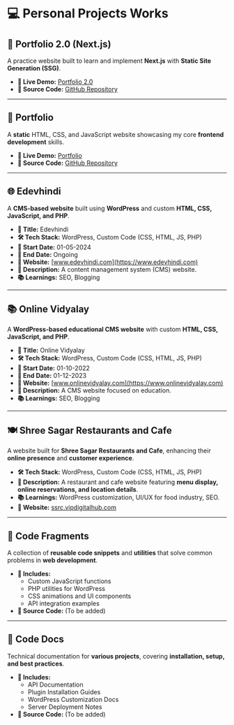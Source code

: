 # 💻 Personal Projects Works

## 🚀 Portfolio 2.0 (Next.js)

A practice website built to learn and implement **Next.js** with **Static Site Generation (SSG)**.

- **🔗 Live Demo:** [Portfolio 2.0](https://portfolio-2-0-theta-topaz.vercel.app/)
- **📂 Source Code:** [GitHub Repository](https://github.com/heera9331/portfolio-2.0)

---

## 🎨 Portfolio

A **static** HTML, CSS, and JavaScript website showcasing my core **frontend development** skills.

- **🔗 Live Demo:** [Portfolio](https://edevhindi.com/portfolio/)
- **📂 Source Code:** [GitHub Repository](https://github.com/heera9331/portfolio)

---

## 🌐 Edevhindi

A **CMS-based website** built using **WordPress** and custom **HTML, CSS, JavaScript, and PHP**.

- **📌 Title:** Edevhindi
- **🛠 Tech Stack:** WordPress, Custom Code (CSS, HTML, JS, PHP)
- **📅 Start Date:** 01-05-2024
- **📅 End Date:** Ongoing
- **🔗 Website:** [www.edevhindi.com](https://www.edevhindi.com)
- **📖 Description:** A content management system (CMS) website.
- **📚 Learnings:** SEO, Blogging

---

## 📚 Online Vidyalay

A **WordPress-based educational CMS website** with custom **HTML, CSS, JavaScript, and PHP**.

- **📌 Title:** Online Vidyalay
- **🛠 Tech Stack:** WordPress, Custom Code (CSS, HTML, JS, PHP)
- **📅 Start Date:** 01-10-2022
- **📅 End Date:** 01-12-2023
- **🔗 Website:** [www.onlinevidyalay.com](https://www.onlinevidyalay.com)
- **📖 Description:** A CMS website focused on education.
- **📚 Learnings:** SEO, Blogging

---

## 🍽️ Shree Sagar Restaurants and Cafe

A website built for **Shree Sagar Restaurants and Cafe**, enhancing their **online presence** and **customer experience**.

- **🛠 Tech Stack:** WordPress, Custom Code (CSS, HTML, JS, PHP)
- **📖 Description:** A restaurant and cafe website featuring **menu display, online reservations, and location details**.
- **📚 Learnings:** WordPress customization, UI/UX for food industry, SEO.
- **🔗 Website:** [ssrc.vipdigitalhub.com](https://ssrc.vipdigitalhub.com/)

---

## 🧩 Code Fragments

A collection of **reusable code snippets** and **utilities** that solve common problems in **web development**.

- **📌 Includes:**
  - Custom JavaScript functions
  - PHP utilities for WordPress
  - CSS animations and UI components
  - API integration examples
- **📂 Source Code:** (To be added)

---

## 📜 Code Docs

Technical documentation for **various projects**, covering **installation, setup, and best practices**.

- **📖 Includes:**
  - API Documentation
  - Plugin Installation Guides
  - WordPress Customization Docs
  - Server Deployment Notes
- **📂 Source Code:** (To be added)
